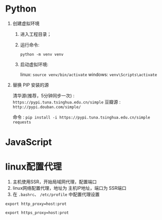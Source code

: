 # Python

1. 创建虚拟环境

    1. 进入工程目录；
    2. 运行命令:

        `python -m venv venv`
    3. 启动虚拟环境:

        linux: `source venv/bin/activate`
        windows: `venv\Scripts\activate`

2. 替换 PIP 安装的源

    清华源(推荐，5分钟同步一次) : `https://pypi.tuna.tsinghua.edu.cn/simple`
    豆瓣源 : `http://pypi.douban.com/simple/`

    命令 : `pip install -i https://pypi.tuna.tsinghua.edu.cn/simple requests`


# JavaScript


# linux配置代理
1. 主机使用SSR，开始局域网代理，配置端口
2. linux网络配置代理，地址为 主机IP地址，端口为 SSR端口
3. 在 `.bashrc`、 `/etc/profile` 中配置代理设置 

`export http_proxy=host:prot` 

`export https_proxy=host:prot`